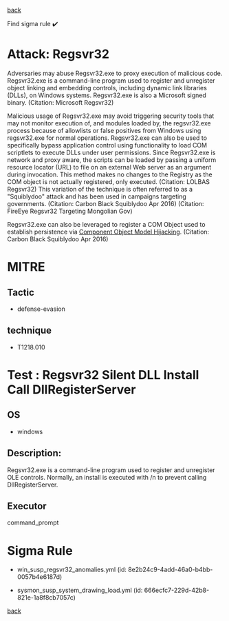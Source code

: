 
[back](../index.md)

Find sigma rule :heavy_check_mark: 

# Attack: Regsvr32 

Adversaries may abuse Regsvr32.exe to proxy execution of malicious code. Regsvr32.exe is a command-line program used to register and unregister object linking and embedding controls, including dynamic link libraries (DLLs), on Windows systems. Regsvr32.exe is also a Microsoft signed binary. (Citation: Microsoft Regsvr32)

Malicious usage of Regsvr32.exe may avoid triggering security tools that may not monitor execution of, and modules loaded by, the regsvr32.exe process because of allowlists or false positives from Windows using regsvr32.exe for normal operations. Regsvr32.exe can also be used to specifically bypass application control using functionality to load COM scriptlets to execute DLLs under user permissions. Since Regsvr32.exe is network and proxy aware, the scripts can be loaded by passing a uniform resource locator (URL) to file on an external Web server as an argument during invocation. This method makes no changes to the Registry as the COM object is not actually registered, only executed. (Citation: LOLBAS Regsvr32) This variation of the technique is often referred to as a "Squiblydoo" attack and has been used in campaigns targeting governments. (Citation: Carbon Black Squiblydoo Apr 2016) (Citation: FireEye Regsvr32 Targeting Mongolian Gov)

Regsvr32.exe can also be leveraged to register a COM Object used to establish persistence via [Component Object Model Hijacking](https://attack.mitre.org/techniques/T1546/015). (Citation: Carbon Black Squiblydoo Apr 2016)

# MITRE
## Tactic
  - defense-evasion


## technique
  - T1218.010


# Test : Regsvr32 Silent DLL Install Call DllRegisterServer
## OS
  - windows


## Description:
Regsvr32.exe is a command-line program used to register and unregister OLE controls. Normally, an install is executed with /n to prevent calling DllRegisterServer.

## Executor
command_prompt

# Sigma Rule
 - win_susp_regsvr32_anomalies.yml (id: 8e2b24c9-4add-46a0-b4bb-0057b4e6187d)

 - sysmon_susp_system_drawing_load.yml (id: 666ecfc7-229d-42b8-821e-1a8f8cb7057c)



[back](../index.md)
